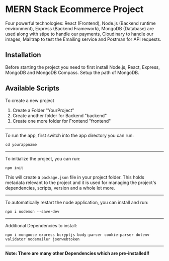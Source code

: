 # MERN Stack Ecommerce Project

Four powerful technologies: React (Frontend), Node.js (Backend runtime environment), Express (Backend Framework), MongoDB (Database) are used along with stipe to handle our payments, Cloudinary to handle our images, Mailtrap to test the Emailing service and Postman for API requests.

## Installation

Before starting the project you need to first install Node.js, React, Express, MongoDB and MongoDB Compass.
Setup the path of MongoDB.

## Available Scripts

To create a new project

1. Create a Folder "YourProject"
2. Create another folder for Backend "backend"
3. Create one more folder for Frontend "frontend"

---

To run the app, first switch into the app directory you can run:

 `cd yourappname`

---

To initialize the project, you can run: 

 `npm init`

This will create a `package.json` file in your project folder. This holds metadata relevant to the project and it is used for managing the project's dependencies, scripts, version and a whole lot more.

---

To automatically restart the node application, you can install and run:

 `npm i nodemon --save-dev`

---

Additional Dependencies to install:

 `npm i mongoose express bcryptjs body-parser cookie-parser dotenv validator nodemailer jsonwebtoken`

---

**Note: There are many other Dependencies which are pre-installed!!**

